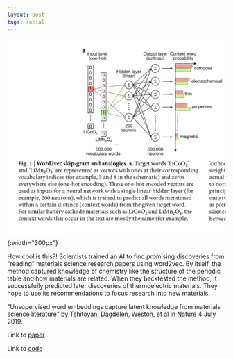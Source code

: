 ```yaml
---
layout: post
tags: social
---
```

<!-- <img src="images/2019-07-27-01.png" alt="Word2Vec skipgram and analogies" style="width: 300px;"/> -->
![Word2Vec skipgram and analogies](/images/2019-07-27-01.png){:width="300px"}

How cool is this?! Scientists trained an AI to find promising discoveries from "reading" materials science research papers using word2vec. By itself, the method captured knowledge of chemistry like the structure of the periodic table and how materials are related. When they backtested the method, it successfully predicted later discoveries of thermoelectric materials. They hope to use its recommendations to focus research into new materials.

"Unsupervised word embeddings capture latent knowledge from materials science literature" by Tshitoyan, Dagdelen, Weston, et al in Nature 4 July 2019.

Link to [paper](https://doi.org/10.1038/s41586-019-1335-8)

Link to [code](https://github.com/materialsintelligence/mat2vec)
